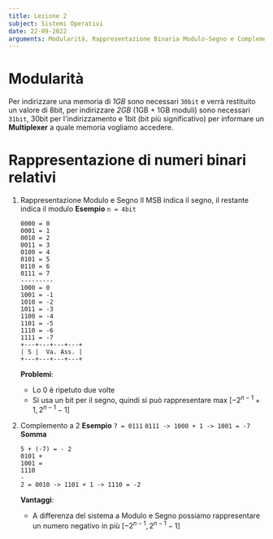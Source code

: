 ```yaml
---
title: Lezione 2
subject: Sistemi Operativi
date: 22-09-2022
arguments: Modularità, Rappresentazione Binaria Modulo-Segno e Complemento a Due
---
```


# Modularità

Per indirizzare una memoria di *1GB* sono necessari `30bit` e verrà restituito un valore di 8bit, per indirizzare *2GB* (1GB + 1GB moduli) sono necessari `31bit`, 30bit per l'indirizzamento e 1bit (bit più significativo) per informare un **Multiplexer** a quale memoria vogliamo accedere.


# Rappresentazione di numeri binari relativi

1. Rappresentazione Modulo e Segno
	Il MSB indica il segno, il restante indica il modulo
	**Esempio** `n = 4bit`
	```
	0000 = 0
	0001 = 1
	0010 = 2
	0011 = 3
	0100 = 4
	0101 = 5
	0110 = 6
	0111 = 7
	---------
	1000 = 0
	1001 = -1
	1010 = -2
	1011 = -3
	1100 = -4
	1101 = -5
	1110 = -6
	1111 = -7
	+---+---+---+---+
	| S |  Va. Ass. |
	+---+---+---+---+
	```
	**Problemi**:
	- Lo 0 è ripetuto due volte
	- Si usa un bit per il segno, quindi si può rappresentare max $[-2^{n-1}+1, 2^{n-1}-1]$

2. Complemento a 2
	**Esempio** `7 = 0111`
	`0111 -> 1000 + 1 -> 1001 = -7`
	**Somma**
	```
	5 + (-7) = - 2
	0101 +
	1001 =
	1110
	-
	2 = 0010 -> 1101 + 1 -> 1110 = -2
	```
	**Vantaggi**:
	- A differenza del sistema a Modulo e Segno possiamo rappresentare un numero negativo in più $[-2^{n-1}, 2^{n-1}-1]$
